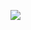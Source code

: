 [![](https://github.com/fiji/fiji-lib/actions/workflows/build-main.yml/badge.svg)](https://github.com/fiji/fiji-lib/actions/workflows/build-main.yml)


